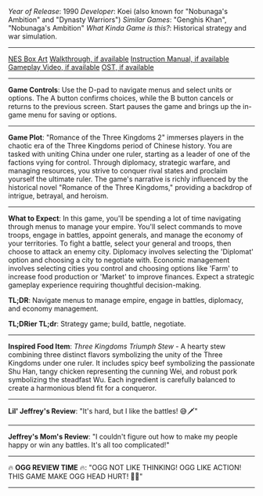*Year of Release*: 1990
*Developer*: Koei (also known for "Nobunaga's Ambition" and "Dynasty Warriors")
*Similar Games*: "Genghis Khan", "Nobunaga's Ambition"
*What Kinda Game is this?*: Historical strategy and war simulation.

---
[NES Box Art](https://www.google.com/search?tbm=isch&q=NES+Box+Art+Romance+of+the+Three+Kingdoms+2) 
[Walkthrough, if available](https://www.google.com/search?q=Walkthrough+Romance+of+the+Three+Kingdoms+2+NES)
[Instruction Manual, if available](https://www.google.com/search?q=NES+Instruction+Manual+Romance+of+the+Three+Kingdoms+2)
[Gameplay Video, if available](https://www.youtube.com/results?search_query=gameplay+Romance+of+the+Three+Kingdoms+2+NES) 
[OST, if available](https://www.youtube.com/results?search_query=Romance+of+the+Three+Kingdoms+2+NES+OST)

- - -
**Game Controls**:
Use the D-pad to navigate menus and select units or options. The A button confirms choices, while the B button cancels or returns to the previous screen. Start pauses the game and brings up the in-game menu for saving or options.

- - -
**Game Plot**:
"Romance of the Three Kingdoms 2" immerses players in the chaotic era of the Three Kingdoms period of Chinese history. You are tasked with uniting China under one ruler, starting as a leader of one of the factions vying for control. Through diplomacy, strategic warfare, and managing resources, you strive to conquer rival states and proclaim yourself the ultimate ruler. The game's narrative is richly influenced by the historical novel "Romance of the Three Kingdoms," providing a backdrop of intrigue, betrayal, and heroism.

- - -
**What to Expect**: 
In this game, you'll be spending a lot of time navigating through menus to manage your empire. You'll select commands to move troops, engage in battles, appoint generals, and manage the economy of your territories. To fight a battle, select your general and troops, then choose to attack an enemy city. Diplomacy involves selecting the 'Diplomat' option and choosing a city to negotiate with. Economic management involves selecting cities you control and choosing options like 'Farm' to increase food production or 'Market' to improve finances. Expect a strategic gameplay experience requiring thoughtful decision-making.

**TL;DR**: Navigate menus to manage empire, engage in battles, diplomacy, and economy management.

**TL;DRier TL;dr**: Strategy game; build, battle, negotiate.

---
**Inspired Food Item**: *Three Kingdoms Triumph Stew* - A hearty stew combining three distinct flavors symbolizing the unity of the Three Kingdoms under one ruler. It includes spicy beef symbolizing the passionate Shu Han, tangy chicken representing the cunning Wei, and robust pork symbolizing the steadfast Wu. Each ingredient is carefully balanced to create a harmonious blend fit for a conqueror.

---
**Lil' Jeffrey's Review**: "It's hard, but I like the battles! 😅🗡️"

---
**Jeffrey's Mom's Review**: "I couldn't figure out how to make my people happy or win any battles. It's all too complicated!"

---
🔥 **OGG REVIEW TIME** 🔥: "OGG NOT LIKE THINKING! OGG LIKE ACTION! THIS GAME MAKE OGG HEAD HURT! 🤯🚫"

---